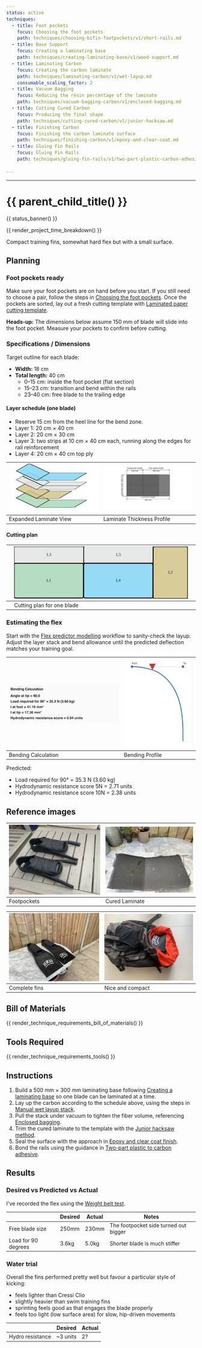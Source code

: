 ```yaml
---
status: active
techniques:
  - title: Foot pockets
    focus: Choosing the foot pockets
    path: techniques/choosing-bifin-footpockets/v1/short-rails.md
  - title: Base Support
    focus: Creating a laminating base
    path: techniques/creating-laminating-base/v1/wood-support.md
  - title: Laminating Carbon
    focus: Creating the carbon laminate
    path: techniques/laminating-carbon/v1/wet-layup.md
    consumable_scaling_factor: 2
  - title: Vacuum Bagging
    focus: Reducing the resin percentage of the laminate
    path: techniques/vacuum-bagging-carbon/v1/enclosed-bagging.md
  - title: Cutting Cured Carbon
    focus: Producing the final shape
    path: techniques/cutting-cured-carbon/v1/junior-hacksaw.md
  - title: Finishing Carbon
    focus: Finishing the carbon laminate surface
    path: techniques/finishing-carbon/v1/epoxy-and-clear-coat.md
  - title: Gluing Fin Rails
    focus: Gluing Fin Rails
    path: techniques/gluing-fin-rails/v1/two-part-plastic-carbon-adhesive.md

---
```


---
# {{ parent_child_title() }}
{{ status_banner() }}

{{ render_project_time_breakdown() }}

Compact training fins, somewhat hard flex but with a small surface.

## Planning

### Foot pockets ready
Make sure your foot pockets are on hand before you start. If you still need to choose a pair, follow the steps in [Choosing the foot pockets](../../../techniques/choosing-bifin-footpockets/v1/short-rails.md). Once the pockets are sorted, lay out a fresh cutting template with [Laminated paper cutting template](../../../techniques/cutting-template/v1/paper-laminate.md).

**Heads-up:** The dimensions below assume 150 mm of blade will slide into the foot pocket. Measure your pockets to confirm before cutting.

### Specifications / Dimensions
Target outline for each blade:

- **Width:** 18 cm
- **Total length:** 40 cm
    - 0–15 cm: inside the foot pocket (flat section)
    - 15–23 cm: transition and bend within the rails
    - 23–40 cm: free blade to the trailing edge

#### Layer schedule (one blade)
- Reserve 15 cm from the heel line for the bend zone.
- Layer 1: 20 cm × 40 cm
- Layer 2: 20 cm × 30 cm
- Layer 3: two strips at 10 cm × 40 cm each, running along the edges for rail reinforcement
- Layer 4: 20 cm × 40 cm top ply



| ![Expanded Laminate View](expanded.svg) | ![Laminate Thickness Profile](thickness.svg) |
|-----------------------------------------|----------------------------------------------|
| Expanded Laminate View                  | Laminate Thickness Profile                   |

#### Cutting plan

|  | ![Cutting plan for one blade](cutting_plan.svg) |  |
|--|-------------------------------------------------|--|
|  | Cutting plan for one blade                      |  |

### Estimating the flex
Start with the [Flex predictor modelling](../../../techniques/predicting-flex/v1/tapered-cantilever-beam.md) workflow to sanity-check the layup. Adjust the layer stack and bend allowance until the predicted deflection matches your training goal.

| ![Bending Calculation](bending_calculation.png) | ![Bending Profile](bending_profile.png) |
|-------------------------------------------------|-----------------------------------------|
| Bending Calculation                             | Bending Profile                         |


Predicted:

- Load required for 90° = 35.3 N (3.60 kg)
- Hydrodynamic resistance score  5N = 2.71 units
- Hydrodynamic resistance score 10N = 2.38 units

## Reference images

| ![Footpockets](sf_footpockets.jpeg) | ![Cured Laminate](sf_laminate_cured.jpeg) |
|-------------------------------------|-------------------------------------------|
| Footpockets                         | Cured Laminate                       |

| ![Complete fins](sf_final.jpeg) | ![Fit in Bag](fit_small.jpeg) |
|---------------------------------|-------------------------------|
| Complete fins                   | Nice and compact              |


## Bill of Materials
{{ render_technique_requirements_bill_of_materials() }}

## Tools Required
{{ render_technique_requirements_tools() }}

## Instructions
1. Build a 500 mm × 300 mm laminating base following [Creating a laminating base](../../../techniques/creating-laminating-base/v1/wood-support.md) so one blade can be laminated at a time.
2. Lay up the carbon according to the schedule above, using the steps in [Manual wet layup stack](../../../techniques/laminating-carbon/v1/wet-layup.md).
3. Pull the stack under vacuum to tighten the fiber volume, referencing [Enclosed bagging](../../../techniques/vacuum-bagging-carbon/v1/enclosed-bagging.md).
4. Trim the cured laminate to the template with the [Junior hacksaw method](../../../techniques/cutting-cured-carbon/v1/junior-hacksaw.md).
5. Seal the surface with the approach in [Epoxy and clear coat finish](../../../techniques/finishing-carbon/v1/epoxy-and-clear-coat.md).
6. Bond the rails using the guidance in [Two-part plastic to carbon adhesive](../../../techniques/gluing-fin-rails/v1/two-part-plastic-carbon-adhesive.md).

## Results

### Desired vs Predicted vs Actual

I've recorded the flex using the [Weight belt test](../../../techniques/measuring-flex/v1/weight-belt-test.md).

|                     | Desired  | Actual | Notes                                                                                          |
|---------------------|----------|--------|------------------------------------------------------------------------------------------------|
| Free blade size     | 250mm    | 230mm  | The footpocket side turned out bigger                                                          |
| Load for 90 degrees | 3.6kg    | 5.0kg  | Shorter blade is much stiffer                                                                  |

### Water trial

Overall the fins performed pretty well but favour a particular style of kicking:

- feels lighter than Cressi Clio 
- slightly heavier than swim training fins 
- sprinting feels good as that engages the blade properly
- feels too light (low surface area) for slow, hip-driven movements

|                     | Desired  | Actual |
|---------------------|----------|--------|
| Hydro resistance    | ~3 units | 2?     |
